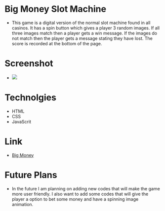 # Big Money Slot Machine 
- This game is a digital version of the normal slot machine found in all casinos. It has a spin button which gives a player 3 random images. If all three images match then a player gets a win message. If the images do not match then the player gets a message stating they have lost. The score is recorded at the bottom of the page. 

# Screenshot
- <img src="https://i.ibb.co/kg5C7FS/Screen-Shot-2021-09-16-at-5-42-45-PM.png" ></a>






# Technolgies
- HTML
- CSS
- JavaScrit 


# Link
- [Big Money](https://harinder5636.github.io/Project-1/)


# Future Plans
- In the future I am planning on adding new codes that will make the game more user friendly. I also want to add some codes that will give the player a option to bet some money and have a spinning image animation.  
